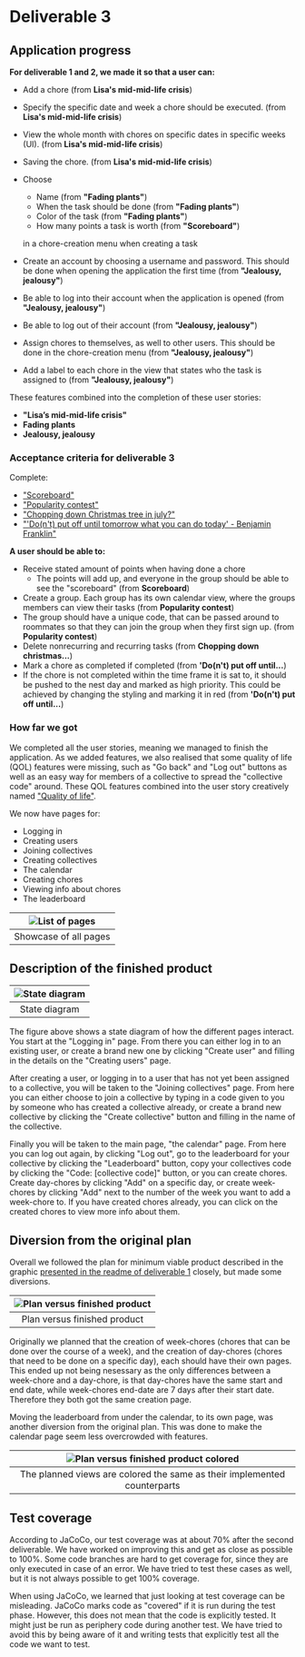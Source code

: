 # Deliverable 3

## Application progress
**For deliverable 1 and 2, we made it so that a user can:**
- Add a chore (from **Lisa's mid-mid-life crisis**)
- Specify the specific date and week a chore should be executed. (from **Lisa's mid-mid-life crisis**)
- View the whole month with chores on specific dates in specific weeks (UI). (from **Lisa's mid-mid-life crisis**)
- Saving the chore. (from **Lisa's mid-mid-life crisis**)
- Choose 
	- Name (from **"Fading plants"**)
	- When the task should be done (from **"Fading plants"**)
    - Color of the task (from **"Fading plants"**)
    - How many points a task is worth (from **"Scoreboard"**)

  in a chore-creation menu when creating a task
- Create an account by choosing a username and password. This should be done when opening the application the first time (from **"Jealousy, jealousy"**)
- Be able to log into their account when the application is opened (from **"Jealousy, jealousy"**)
- Be able to log out of their account (from **"Jealousy, jealousy"**)
- Assign chores to themselves, as well to other users. This should be done in the chore-creation menu (from **"Jealousy, jealousy"**)
- Add a label to each chore in the view that states who the task is assigned to (from **"Jealousy, jealousy"**)

These features combined into the completion of these user stories:
- **"Lisa’s mid-mid-life crisis"**
- **Fading plants**
- **Jealousy, jealousy**

### Acceptance criteria for deliverable 3

Complete:
- ["Scoreboard"](../../UserStory.md)
- ["Popularity contest"](../../UserStory.md)
- ["Chopping down Christmas tree in july?"](../../UserStory.md)
- ["'Do(n't) put off until tomorrow what you can do today' - Benjamin Franklin"](../../UserStory.md)

**A user should be able to:**
- Receive stated amount of points when having done a chore
	- The points will add up, and everyone in the group should be able to see the "scoreboard" (from **Scoreboard**)
- Create a group. Each group has its own calendar view, where the groups members can view their tasks (from **Popularity contest**)
- The group should have a unique code, that can be passed around to roommates so that they can join the group when they first sign up. (from **Popularity contest**)
- Delete nonrecurring and recurring tasks (from **Chopping down christmas...**)
- Mark a chore as completed if completed (from **'Do(n't) put off until...**)
- If the chore is not completed within the time frame it is sat to, it should be pushed to the nest day and marked as high priority. This could be achieved by changing the styling and marking it in red (from **'Do(n't) put off until...**)

### How far we got

We completed all the user stories, meaning we managed to finish the application. As we added features, we also realised that some quality of life (QOL) features were missing, such as "Go back" and "Log out" buttons as well as an easy way for members of a collective to spread the "collective code" around. These QOL features combined into the user story creatively named ["Quality of life"](../../UserStory.md).

We now have pages for:
 - Logging in
 - Creating users
 - Joining collectives
 - Creating collectives
 - The calendar
 - Creating chores
 - Viewing info about chores
 - The leaderboard

 |![List of pages](images/listOfPages.png)|
 |:--:|
 |Showcase of all pages|

## Description of the finished product

 |![State diagram](images/stateDiagram.png)|
 |:--:|
 |State diagram|

The figure above shows a state diagram of how the different pages interact. You start at the "Logging in" page. From there you can either log in to an existing user, or create a brand new one by clicking "Create user" and filling in the details on the "Creating users" page. 


After creating a user, or logging in to a user that has not yet been assigned to a collective, you will be taken to the "Joining collectives" page. From here you can either choose to join a collective by typing in a code given to you by someone who has created a collective already, or create a brand new collective by clicking the "Create collective" button and filling in the name of the collective.

Finally you will be taken to the main page, "the calendar" page. From here you can log out again, by clicking "Log out", go to the leaderboard for your collective by clicking the "Leaderboard" button, copy your collectives code by clicking the "Code: [collective code]" button, or you can create chores. Create day-chores by clicking "Add" on a specific day, or create week-chores by clicking "Add" next to the number of the week you want to add a week-chore to. If you have created chores already, you can click on the created chores to view more info about them.

## Diversion from the original plan

 Overall we followed the plan for minimum viable product described in the graphic [presented in the readme of deliverable 1](../release1/README.md) closely, but made some diversions.

 |![Plan versus finished product](images/planVsReal.png)|
 |:--:|
 |Plan versus finished product|


Originally we planned that the creation of week-chores (chores that can be done over the course of a week), and the creation of day-chores (chores that need to be done on a specific day), each should have their own pages. This ended up not being nesessary as the only differences between a week-chore and a day-chore, is that day-chores have the same start and end date, while week-chores end-date are 7 days after their start date. Therefore they both got the same creation page. 

Moving the leaderboard from under the calendar, to its own page, was another diversion from the original plan. This was done to make the calendar page seem less overcrowded with features. 

 |![Plan versus finished product colored](images/planVsRealColored.png)|
 |:--:|
 |The planned views are colored the same as their implemented counterparts|


 

## Test coverage
According to JaCoCo, our test coverage was at about 70% after the second deliverable. We have worked on improving this and get as close as possible to 100%. Some code branches are hard to get coverage for, since they are only executed in case of an error. We have tried to test these cases as well, but it is not always possible to get 100% coverage.

When using JaCoCo, we learned that just looking at test coverage can be misleading. JaCoCo marks code as "covered" if it is run during the test phase. However, this does not mean that the code is explicitly tested. It might just be run as periphery code during another test. We have tried to avoid this by being aware of it and writing tests that explicitly test all the code we want to test.